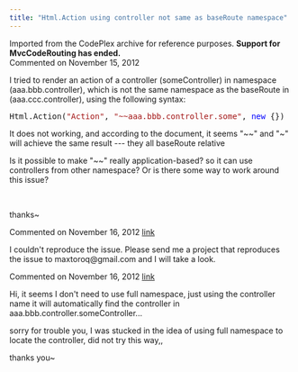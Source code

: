 ```yaml
---
title: "Html.Action using controller not same as baseRoute namespace"
---
```

<div class="note">
   Imported from the CodePlex archive for reference purposes. <b>Support for MvcCodeRouting has ended.</b></div>
<div id="post942497" class="discussion-comment op">
   <div class="discussion-header">Commented on 
      <time datetime="2012-11-15T21:29:37.713-08:00" title="2012-11-15T21:29:37.713-08:00">November 15, 2012</time>
   </div>
   <div class="discussion-message">
<p>I tried to render an action of a controller (someController) in namespace (aaa.bbb.controller), which is not the same namespace as the baseRoute in (aaa.ccc.controller), using the following syntax:</p>
<pre>Html.Action(<span style="color:#a31515">&quot;Action&quot;</span>, <span style="color:#a31515">&quot;~~aaa.bbb.controller.some&quot;</span>, <span style="color:blue">new</span> {})</pre>
<p>It does not working, and according to the document, it seems &quot;~~&quot; and &quot;~&quot; will achieve the same result --- they all baseRoute relative</p>
<p>Is it possible to make &quot;~~&quot; really application-based? so it can use controllers from other namespace? Or is there some way to work around this issue?</p>
<p>&nbsp;</p>
<p>thanks~</p>
</div>
</div>
<div id="post942791" class="discussion-comment">
   <div class="discussion-header">Commented on 
      <time datetime="2012-11-16T06:57:12.533-08:00" title="2012-11-16T06:57:12.533-08:00">November 16, 2012</time> <a href="#post942791" class="post-link">link</a></div>
   <div class="discussion-message">
<p>I couldn't reproduce the issue. Please send me a project that reproduces the issue to maxtoroq@gmail.com and I will take a look.</p>
</div>
</div>
<div id="post943064" class="discussion-comment marked-as-answer">
   <div class="discussion-header">Commented on 
      <time datetime="2012-11-16T14:52:05.61-08:00" title="2012-11-16T14:52:05.61-08:00">November 16, 2012</time> <a href="#post943064" class="post-link">link</a></div>
   <div class="discussion-message">
<p>Hi, it seems I don't need to use full namespace, just using the controller name it will automatically find the controller in aaa.bbb.controller.someController...</p>
<p>sorry for trouble you, I was&nbsp;stucked&nbsp;in the idea of using full namespace to locate the controller, did not try this way,,</p>
<p>thanks you~</p>
</div>
</div>